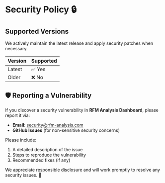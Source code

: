 # Security Policy 🔒  

## Supported Versions  
We actively maintain the latest release and apply security patches when necessary.  

| Version | Supported          |
|---------|------------------|
| Latest  | ✅ Yes           |
| Older   | ❌ No            |

## 🛡 Reporting a Vulnerability  
If you discover a security vulnerability in **RFM Analysis Dashboard**, please report it via:  
- **Email**: security@rfm-analysis.com  
- **GitHub Issues** (for non-sensitive security concerns)  

Please include:  
1. A detailed description of the issue  
2. Steps to reproduce the vulnerability  
3. Recommended fixes (if any)  

We appreciate responsible disclosure and will work promptly to resolve any security issues. 🚀
